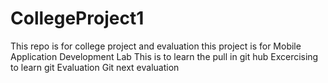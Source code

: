 # CollegeProject1
This repo is for college project and evaluation
this project is for Mobile Application Development Lab
This is to learn the pull in git hub
Excercising to learn git
Evaluation Git
next evaluation
